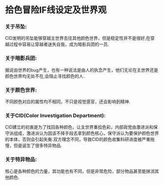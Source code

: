 # 拾色冒险IF线设定及世界观
### 关于吊坠:
CID发明的吊坠能够穿越主世界去往其他颜色世界，但是稳定性并不是很好,在穿越过程中容易让穿越者迷失自我，成为暗影兵团的一员.
### 关于暗影兵团:
据说由世界的bug产生，也有一种说法是由人的执念产生，他们无论在主世界还是颜色世界均无处不在,会阻止寻找颜色的人.
### 关于颜色世界:
不同颜色对应的属性均不相同，不只是视觉感官，还会影响到精神.
### 关于CID(Color Investigation Department):
CID建立的初衷是为了找回各种颜色，让主世界重拾色彩，内部政党由激进派和保守派组成，激进派认为因该不择手段去拿到颜色核心，保守派认为要保护颜色世界的本体，否则会引起失衡.双方理念不同，导致CID的颜色收集科研进度被严重拖慢，但是诞生了很多特异物品.
### 关于特异物品:
核心是各种颜色的力量，其功能也有不同，但是非常危险，部分物品甚至能抹消其他颜色.

